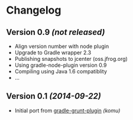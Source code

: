 Changelog
=========

Version 0.9 *(not released)*
----------------------------

* Align version number with node plugin
* Upgrade to Gradle wrapper 2.3
* Publishing snapshots to jcenter (oss.jfrog.org)
* Using gradle-node-plugin version 0.9
* Compiling using Java 1.6 compatiblity
* ...

Version 0.1 *(2014-09-22)*
--------------------------

* Initial port from [gradle-grunt-plugin](https://github.com/srs/gradle-grunt-plugin) _(komu)_
